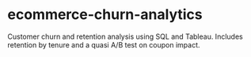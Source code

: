# ecommerce-churn-analytics
Customer churn and retention analysis using SQL and Tableau. Includes retention by tenure and a quasi A/B test on coupon impact.
